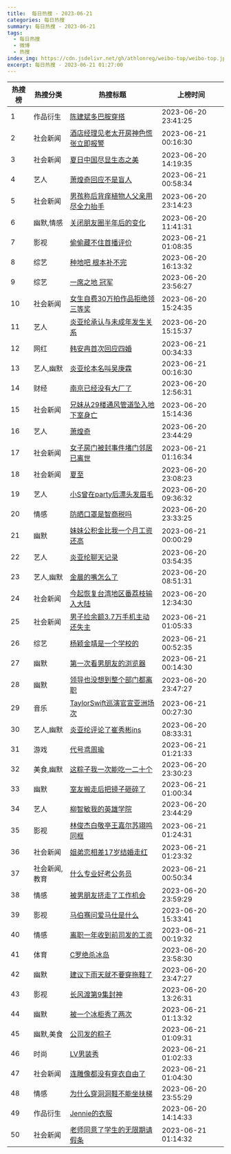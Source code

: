 ```yaml
---
title:  每日热搜 - 2023-06-21
categories: 每日热搜
summary: 每日热搜 - 2023-06-21
tags:
  - 每日热搜
  - 微博
  - 热搜
index_img: https://cdn.jsdelivr.net/gh/athlonreg/weibo-top/weibo-top.jpeg
excerpt: 每日热搜 - 2023-06-21 01:27:00
---
```


| 热搜榜 | 热搜分类 | 热搜标题 | 上榜时间 |
| --- | --- | --- | --- |
| 1 | 作品衍生 | [陈建斌多巴胺穿搭](https://s.weibo.com/weibo%3Fq%3D%2523%E9%99%88%E5%BB%BA%E6%96%8C%E5%A4%9A%E5%B7%B4%E8%83%BA%E7%A9%BF%E6%90%AD%2523) | 2023-06-20 23:41:25 | 
| 2 | 社会新闻 | [酒店经理见老太开房神色慌张立即报警](https://s.weibo.com/weibo%3Fq%3D%2523%E9%85%92%E5%BA%97%E7%BB%8F%E7%90%86%E8%A7%81%E8%80%81%E5%A4%AA%E5%BC%80%E6%88%BF%E7%A5%9E%E8%89%B2%E6%85%8C%E5%BC%A0%E7%AB%8B%E5%8D%B3%E6%8A%A5%E8%AD%A6%2523) | 2023-06-21 00:16:30 | 
| 3 | 社会新闻 | [夏日中国尽显生态之美](https://s.weibo.com/weibo%3Fq%3D%2523%E5%A4%8F%E6%97%A5%E4%B8%AD%E5%9B%BD%E5%B0%BD%E6%98%BE%E7%94%9F%E6%80%81%E4%B9%8B%E7%BE%8E%2523) | 2023-06-20 14:19:35 | 
| 4 | 艺人 | [萧煌奇回应不是盲人](https://s.weibo.com/weibo%3Fq%3D%2523%E8%90%A7%E7%85%8C%E5%A5%87%E5%9B%9E%E5%BA%94%E4%B8%8D%E6%98%AF%E7%9B%B2%E4%BA%BA%2523) | 2023-06-21 00:58:34 | 
| 5 | 社会新闻 | [男孩称后背痒植物人父亲用尽全力抬手](https://s.weibo.com/weibo%3Fq%3D%2523%E7%94%B7%E5%AD%A9%E7%A7%B0%E5%90%8E%E8%83%8C%E7%97%92%E6%A4%8D%E7%89%A9%E4%BA%BA%E7%88%B6%E4%BA%B2%E7%94%A8%E5%B0%BD%E5%85%A8%E5%8A%9B%E6%8A%AC%E6%89%8B%2523) | 2023-06-20 23:14:23 | 
| 6 | 幽默,情感 | [关闭朋友圈半年后的变化](https://s.weibo.com/weibo%3Fq%3D%2523%E5%85%B3%E9%97%AD%E6%9C%8B%E5%8F%8B%E5%9C%88%E5%8D%8A%E5%B9%B4%E5%90%8E%E7%9A%84%E5%8F%98%E5%8C%96%2523) | 2023-06-20 11:41:31 | 
| 7 | 影视 | [偷偷藏不住首播评价](https://s.weibo.com/weibo%3Fq%3D%2523%E5%81%B7%E5%81%B7%E8%97%8F%E4%B8%8D%E4%BD%8F%E9%A6%96%E6%92%AD%E8%AF%84%E4%BB%B7%2523) | 2023-06-21 01:08:35 | 
| 8 | 综艺 | [种地吧 根本补不完](https://s.weibo.com/weibo%3Fq%3D%2523%E7%A7%8D%E5%9C%B0%E5%90%A7%20%E6%A0%B9%E6%9C%AC%E8%A1%A5%E4%B8%8D%E5%AE%8C%2523) | 2023-06-20 16:13:32 | 
| 9 | 综艺 | [一席之地 冠军](https://s.weibo.com/weibo%3Fq%3D%2523%E4%B8%80%E5%B8%AD%E4%B9%8B%E5%9C%B0%20%E5%86%A0%E5%86%9B%2523) | 2023-06-20 23:56:27 | 
| 10 | 社会新闻 | [女生自费30万拍作品拒绝领三等奖](https://s.weibo.com/weibo%3Fq%3D%2523%E5%A5%B3%E7%94%9F%E8%87%AA%E8%B4%B930%E4%B8%87%E6%8B%8D%E4%BD%9C%E5%93%81%E6%8B%92%E7%BB%9D%E9%A2%86%E4%B8%89%E7%AD%89%E5%A5%96%2523) | 2023-06-20 15:24:35 | 
| 11 | 艺人 | [炎亚纶承认与未成年发生关系](https://s.weibo.com/weibo%3Fq%3D%2523%E7%82%8E%E4%BA%9A%E7%BA%B6%E6%89%BF%E8%AE%A4%E4%B8%8E%E6%9C%AA%E6%88%90%E5%B9%B4%E5%8F%91%E7%94%9F%E5%85%B3%E7%B3%BB%2523) | 2023-06-20 15:15:37 | 
| 12 | 网红 | [韩安冉首次回应四婚](https://s.weibo.com/weibo%3Fq%3D%2523%E9%9F%A9%E5%AE%89%E5%86%89%E9%A6%96%E6%AC%A1%E5%9B%9E%E5%BA%94%E5%9B%9B%E5%A9%9A%2523) | 2023-06-21 00:34:33 | 
| 13 | 艺人,幽默 | [炎亚纶本名叫吴庚霖](https://s.weibo.com/weibo%3Fq%3D%2523%E7%82%8E%E4%BA%9A%E7%BA%B6%E6%9C%AC%E5%90%8D%E5%8F%AB%E5%90%B4%E5%BA%9A%E9%9C%96%2523) | 2023-06-21 00:16:30 | 
| 14 | 财经 | [南京已经没有大厂了](https://s.weibo.com/weibo%3Fq%3D%2523%E5%8D%97%E4%BA%AC%E5%B7%B2%E7%BB%8F%E6%B2%A1%E6%9C%89%E5%A4%A7%E5%8E%82%E4%BA%86%2523) | 2023-06-20 12:56:31 | 
| 15 | 社会新闻 | [兄妹从29楼通风管道坠入地下室身亡](https://s.weibo.com/weibo%3Fq%3D%2523%E5%85%84%E5%A6%B9%E4%BB%8E29%E6%A5%BC%E9%80%9A%E9%A3%8E%E7%AE%A1%E9%81%93%E5%9D%A0%E5%85%A5%E5%9C%B0%E4%B8%8B%E5%AE%A4%E8%BA%AB%E4%BA%A1%2523) | 2023-06-20 15:14:36 | 
| 16 | 艺人 | [萧煌奇](https://s.weibo.com/weibo%3Fq%3D%2523%E8%90%A7%E7%85%8C%E5%A5%87%2523) | 2023-06-20 23:44:29 | 
| 17 | 社会新闻 | [女子房门被封事件堵门邻居已离世](https://s.weibo.com/weibo%3Fq%3D%2523%E5%A5%B3%E5%AD%90%E6%88%BF%E9%97%A8%E8%A2%AB%E5%B0%81%E4%BA%8B%E4%BB%B6%E5%A0%B5%E9%97%A8%E9%82%BB%E5%B1%85%E5%B7%B2%E7%A6%BB%E4%B8%96%2523) | 2023-06-21 01:16:34 | 
| 18 | 社会新闻 | [夏至](https://s.weibo.com/weibo%3Fq%3D%2523%E5%A4%8F%E8%87%B3%2523) | 2023-06-20 23:08:23 | 
| 19 | 艺人 | [小S曾在party后漂头发眉毛](https://s.weibo.com/weibo%3Fq%3D%2523%E5%B0%8FS%E6%9B%BE%E5%9C%A8party%E5%90%8E%E6%BC%82%E5%A4%B4%E5%8F%91%E7%9C%89%E6%AF%9B%2523) | 2023-06-20 09:36:32 | 
| 20 | 情感 | [防晒口罩是智商税吗](https://s.weibo.com/weibo%3Fq%3D%2523%E9%98%B2%E6%99%92%E5%8F%A3%E7%BD%A9%E6%98%AF%E6%99%BA%E5%95%86%E7%A8%8E%E5%90%97%2523) | 2023-06-20 23:33:25 | 
| 21 | 幽默 | [妹妹公积金比我一个月工资还高](https://s.weibo.com/weibo%3Fq%3D%2523%E5%A6%B9%E5%A6%B9%E5%85%AC%E7%A7%AF%E9%87%91%E6%AF%94%E6%88%91%E4%B8%80%E4%B8%AA%E6%9C%88%E5%B7%A5%E8%B5%84%E8%BF%98%E9%AB%98%2523) | 2023-06-21 00:00:29 | 
| 22 | 艺人 | [炎亚纶聊天记录](https://s.weibo.com/weibo%3Fq%3D%2523%E7%82%8E%E4%BA%9A%E7%BA%B6%E8%81%8A%E5%A4%A9%E8%AE%B0%E5%BD%95%2523) | 2023-06-20 03:54:35 | 
| 23 | 艺人,幽默 | [金晨的嘴怎么了](https://s.weibo.com/weibo%3Fq%3D%2523%E9%87%91%E6%99%A8%E7%9A%84%E5%98%B4%E6%80%8E%E4%B9%88%E4%BA%86%2523) | 2023-06-20 08:51:31 | 
| 24 | 社会新闻 | [今起恢复台湾地区番荔枝输入大陆](https://s.weibo.com/weibo%3Fq%3D%2523%E4%BB%8A%E8%B5%B7%E6%81%A2%E5%A4%8D%E5%8F%B0%E6%B9%BE%E5%9C%B0%E5%8C%BA%E7%95%AA%E8%8D%94%E6%9E%9D%E8%BE%93%E5%85%A5%E5%A4%A7%E9%99%86%2523) | 2023-06-20 12:34:30 | 
| 25 | 社会新闻 | [男子捡余额3.7万手机主动还失主](https://s.weibo.com/weibo%3Fq%3D%2523%E7%94%B7%E5%AD%90%E6%8D%A1%E4%BD%99%E9%A2%9D3.7%E4%B8%87%E6%89%8B%E6%9C%BA%E4%B8%BB%E5%8A%A8%E8%BF%98%E5%A4%B1%E4%B8%BB%2523) | 2023-06-21 01:05:33 | 
| 26 | 综艺 | [杨颖金靖是一个学校的](https://s.weibo.com/weibo%3Fq%3D%2523%E6%9D%A8%E9%A2%96%E9%87%91%E9%9D%96%E6%98%AF%E4%B8%80%E4%B8%AA%E5%AD%A6%E6%A0%A1%E7%9A%84%2523) | 2023-06-21 00:52:35 | 
| 27 | 幽默 | [第一次看男朋友的浏览器](https://s.weibo.com/weibo%3Fq%3D%2523%E7%AC%AC%E4%B8%80%E6%AC%A1%E7%9C%8B%E7%94%B7%E6%9C%8B%E5%8F%8B%E7%9A%84%E6%B5%8F%E8%A7%88%E5%99%A8%2523) | 2023-06-21 00:14:30 | 
| 28 | 幽默 | [领导也没想到整个部门都离职](https://s.weibo.com/weibo%3Fq%3D%2523%E9%A2%86%E5%AF%BC%E4%B9%9F%E6%B2%A1%E6%83%B3%E5%88%B0%E6%95%B4%E4%B8%AA%E9%83%A8%E9%97%A8%E9%83%BD%E7%A6%BB%E8%81%8C%2523) | 2023-06-20 23:47:27 | 
| 29 | 音乐 | [TaylorSwift巡演官宣亚洲场次](https://s.weibo.com/weibo%3Fq%3D%2523TaylorSwift%E5%B7%A1%E6%BC%94%E5%AE%98%E5%AE%A3%E4%BA%9A%E6%B4%B2%E5%9C%BA%E6%AC%A1%2523) | 2023-06-21 00:27:30 | 
| 30 | 艺人,幽默 | [炎亚纶评论了崔秀彬ins](https://s.weibo.com/weibo%3Fq%3D%2523%E7%82%8E%E4%BA%9A%E7%BA%B6%E8%AF%84%E8%AE%BA%E4%BA%86%E5%B4%94%E7%A7%80%E5%BD%ACins%2523) | 2023-06-20 08:33:31 | 
| 31 | 游戏 | [代号鸢周瑜](https://s.weibo.com/weibo%3Fq%3D%2523%E4%BB%A3%E5%8F%B7%E9%B8%A2%E5%91%A8%E7%91%9C%2523) | 2023-06-21 01:21:33 | 
| 32 | 美食,幽默 | [这粽子我一次能吃一二十个](https://s.weibo.com/weibo%3Fq%3D%2523%E8%BF%99%E7%B2%BD%E5%AD%90%E6%88%91%E4%B8%80%E6%AC%A1%E8%83%BD%E5%90%83%E4%B8%80%E4%BA%8C%E5%8D%81%E4%B8%AA%2523) | 2023-06-20 23:30:23 | 
| 33 | 幽默 | [室友搬走后把镜子砸碎了](https://s.weibo.com/weibo%3Fq%3D%2523%E5%AE%A4%E5%8F%8B%E6%90%AC%E8%B5%B0%E5%90%8E%E6%8A%8A%E9%95%9C%E5%AD%90%E7%A0%B8%E7%A2%8E%E4%BA%86%2523) | 2023-06-21 01:00:34 | 
| 34 | 艺人 | [柳智敏我的英雄学院](https://s.weibo.com/weibo%3Fq%3D%2523%E6%9F%B3%E6%99%BA%E6%95%8F%E6%88%91%E7%9A%84%E8%8B%B1%E9%9B%84%E5%AD%A6%E9%99%A2%2523) | 2023-06-20 23:44:29 | 
| 35 | 影视 | [林俊杰白敬亭王嘉尔苏翊鸣同框](https://s.weibo.com/weibo%3Fq%3D%2523%E6%9E%97%E4%BF%8A%E6%9D%B0%E7%99%BD%E6%95%AC%E4%BA%AD%E7%8E%8B%E5%98%89%E5%B0%94%E8%8B%8F%E7%BF%8A%E9%B8%A3%E5%90%8C%E6%A1%86%2523) | 2023-06-21 01:24:31 | 
| 36 | 社会新闻 | [姐弟恋相差17岁结婚走红](https://s.weibo.com/weibo%3Fq%3D%2523%E5%A7%90%E5%BC%9F%E6%81%8B%E7%9B%B8%E5%B7%AE17%E5%B2%81%E7%BB%93%E5%A9%9A%E8%B5%B0%E7%BA%A2%2523) | 2023-06-21 01:23:32 | 
| 37 | 社会新闻,教育 | [什么专业好考公务员](https://s.weibo.com/weibo%3Fq%3D%2523%E4%BB%80%E4%B9%88%E4%B8%93%E4%B8%9A%E5%A5%BD%E8%80%83%E5%85%AC%E5%8A%A1%E5%91%98%2523) | 2023-06-21 00:50:34 | 
| 38 | 情感 | [被男朋友挤走了工作机会](https://s.weibo.com/weibo%3Fq%3D%2523%E8%A2%AB%E7%94%B7%E6%9C%8B%E5%8F%8B%E6%8C%A4%E8%B5%B0%E4%BA%86%E5%B7%A5%E4%BD%9C%E6%9C%BA%E4%BC%9A%2523) | 2023-06-20 23:59:29 | 
| 39 | 影视 | [马伯骞问爱马仕是什么](https://s.weibo.com/weibo%3Fq%3D%2523%E9%A9%AC%E4%BC%AF%E9%AA%9E%E9%97%AE%E7%88%B1%E9%A9%AC%E4%BB%95%E6%98%AF%E4%BB%80%E4%B9%88%2523) | 2023-06-20 15:33:41 | 
| 40 | 情感 | [离职一年收到前司发的工资](https://s.weibo.com/weibo%3Fq%3D%2523%E7%A6%BB%E8%81%8C%E4%B8%80%E5%B9%B4%E6%94%B6%E5%88%B0%E5%89%8D%E5%8F%B8%E5%8F%91%E7%9A%84%E5%B7%A5%E8%B5%84%2523) | 2023-06-21 00:19:32 | 
| 41 | 体育 | [C罗绝杀冰岛](https://s.weibo.com/weibo%3Fq%3D%2523C%E7%BD%97%E7%BB%9D%E6%9D%80%E5%86%B0%E5%B2%9B%2523) | 2023-06-20 23:58:30 | 
| 42 | 幽默 | [建议下雨天就不要穿拖鞋了](https://s.weibo.com/weibo%3Fq%3D%2523%E5%BB%BA%E8%AE%AE%E4%B8%8B%E9%9B%A8%E5%A4%A9%E5%B0%B1%E4%B8%8D%E8%A6%81%E7%A9%BF%E6%8B%96%E9%9E%8B%E4%BA%86%2523) | 2023-06-20 23:47:27 | 
| 43 | 影视 | [长风渡第9集封神](https://s.weibo.com/weibo%3Fq%3D%2523%E9%95%BF%E9%A3%8E%E6%B8%A1%E7%AC%AC9%E9%9B%86%E5%B0%81%E7%A5%9E%2523) | 2023-06-20 13:26:31 | 
| 44 | 幽默 | [被一个冰柜秀了两次](https://s.weibo.com/weibo%3Fq%3D%2523%E8%A2%AB%E4%B8%80%E4%B8%AA%E5%86%B0%E6%9F%9C%E7%A7%80%E4%BA%86%E4%B8%A4%E6%AC%A1%2523) | 2023-06-21 01:13:32 | 
| 45 | 幽默,美食 | [公司发的粽子](https://s.weibo.com/weibo%3Fq%3D%2523%E5%85%AC%E5%8F%B8%E5%8F%91%E7%9A%84%E7%B2%BD%E5%AD%90%2523) | 2023-06-21 01:09:31 | 
| 46 | 时尚 | [LV男装秀](https://s.weibo.com/weibo%3Fq%3D%2523LV%E7%94%B7%E8%A3%85%E7%A7%80%2523) | 2023-06-21 01:02:33 | 
| 47 | 社会新闻 | [连雕像都没有穿衣自由了](https://s.weibo.com/weibo%3Fq%3D%2523%E8%BF%9E%E9%9B%95%E5%83%8F%E9%83%BD%E6%B2%A1%E6%9C%89%E7%A9%BF%E8%A1%A3%E8%87%AA%E7%94%B1%E4%BA%86%2523) | 2023-06-21 01:04:30 | 
| 48 | 情感 | [为什么穿洞洞鞋不能坐扶梯](https://s.weibo.com/weibo%3Fq%3D%2523%E4%B8%BA%E4%BB%80%E4%B9%88%E7%A9%BF%E6%B4%9E%E6%B4%9E%E9%9E%8B%E4%B8%8D%E8%83%BD%E5%9D%90%E6%89%B6%E6%A2%AF%2523) | 2023-06-20 23:55:29 | 
| 49 | 作品衍生 | [Jennie的衣服](https://s.weibo.com/weibo%3Fq%3D%2523Jennie%E7%9A%84%E8%A1%A3%E6%9C%8D%2523) | 2023-06-20 14:14:33 | 
| 50 | 社会新闻 | [老师同意了学生的无限期请假条](https://s.weibo.com/weibo%3Fq%3D%2523%E8%80%81%E5%B8%88%E5%90%8C%E6%84%8F%E4%BA%86%E5%AD%A6%E7%94%9F%E7%9A%84%E6%97%A0%E9%99%90%E6%9C%9F%E8%AF%B7%E5%81%87%E6%9D%A1%2523) | 2023-06-21 01:14:32 | 
